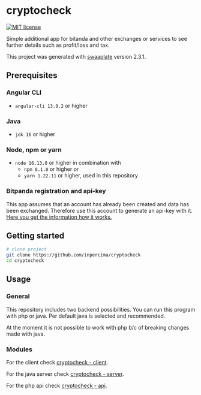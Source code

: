# cryptocheck

[![MIT license](https://img.shields.io/badge/license-MIT-blue.svg)](./LICENSE.md)

Simple additional app for bitanda and other exchanges or services to see further details such as profit/loss and tax.

This project was generated with [swaaplate](https://github.com/inpercima/swaaplate) version 2.3.1.

## Prerequisites

### Angular CLI

* `angular-cli 13.0.2` or higher

### Java

* `jdk 16` or higher

### Node, npm or yarn

* `node 16.13.0` or higher in combination with
  * `npm 8.1.0` or higher or
  * `yarn 1.22.11` or higher, used in this repository

### Bitpanda registration and api-key

This app assumes that an account has already been created and data has been exchanged.
Therefore use this account to generate an api-key with it.
[Here you get the information how it works.](https://support.bitpanda.com/hc/en-us/articles/360000727459-Bitpanda-API-Key-and-price-ticker-API)

## Getting started

```bash
# clone project
git clone https://github.com/inpercima/cryptocheck
cd cryptocheck
```

## Usage

### General

This repository includes two backend possibilities.
You can run this program with php or java.
Per default java is selected and recommended.

At the moment it is not possible to work with php b/c of breaking changes made with java.

### Modules

For the client check [cryptocheck - client](./client).

For the java server check [cryptocheck - server](./server).

For the php api check [cryptocheck - api](./api).
